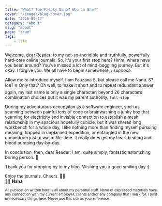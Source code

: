 ```yaml
---
title: "What? The Freaky Nana? Who is She?"
cover: "/images/blog-cover.jpg"
date: "2016-09-17"
category: "About"
slug: "about"
page: "true"
tags:
    - life
---
```

Welcome, dear Reader; to my not-so-incridible and truthfully, powerfully hard-core online journals. So, it's your first stop here? Hmm, where have you been around? You've missed a lot of mind-boggling journey. But it's okay. I forgive you. We all have to begin somewhere, _I suppose_.

Allow me to introduce myself. I am Fauzana S, but please call me Nana. S? Ice? ❄️ Only that? Oh well, to make it short and to repeat redundant answer again, my last name is only a single character; beyond 26 characters combination choices but it was my parent authority. `full-stop`

During my adventurous occupation as a software engineer, such as scanning between painful tons of code or brainwashing a junky box that yearning for electricity and invisble connection to establish a mesh relationship in my spacious hopefully cubicle, but it was shared long workbench for a whole day, I like nothing more than finding myself pursuing meaning, trapped in unplanned expedition, or entangled in the new conundrum just to waste life-time. It really does get my heart beating and blood pumping day-by-day.

In conclusion, then, dear Reader: I am, quite simply, fantastic astonishing boring person. 👻

Thank you for stopping by to my blog. Wishing you a good smiling day :)

Enjoy the journals. Cheers. ✌🏽<br>
🧕🏼 **Nana**

<small>All publication written here is all about my personal stuff. None of expressed materials have any connection with my current employer, clients and/or any company that I work for. I post unnecessary things here. Never use this site as your reference.</small>
